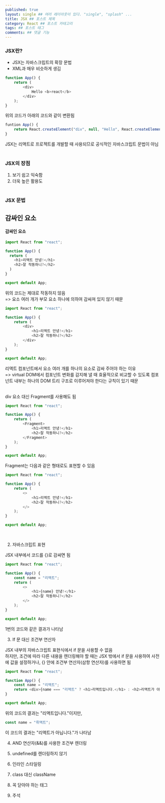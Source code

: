 ```yaml
---
published: true
layout: single ## 여러 레이아웃이 있다. "single", "splash" ...
title: JSX ## 포스트 제목
category: React ## 포스트 카테고리
tags: ## 포스트 태그
comments: ## 댓글 기능
---
```


### JSX란?

-   JSX는 자바스크립트의 확장 문법
-   XML과 매우 비슷하게 생김

```javascript
function App() {
    return (
        <div>
            Hello <b>react</b>
        </div>
    );
}
```

위의 코드가 아래의 코드와 같이 변환됨

```javascript
funtion App() {
    return React.createElement("div", null, "Hello", React.createElement("b", null, "react"));
}
```

JSX는 리액트로 프로젝트를 개발할 때 사용되므로 공식적인 자바스크립트 문법이 아님
<br/>
<br/>

### JSX의 장점

1. 보기 쉽고 익숙함
2. 더욱 높은 활용도
   <br/>
   <br/>

### JSX 문법

## 감싸인 요소

#### 감싸인 요소

```javascript
import React from "react";

function App() {
  return (
    <h1>리액트 안녕!</h1>
    <h2>잘 작동하니?</h2>
  )
}

export default App;
```

위의 코드는 제대로 작동하지 않음<br/>
=> 요소 여러 개가 부모 요소 하나에 의하여 감싸져 있지 않기 때문

```javascript
import React from "react";

function App() {
    return (
        <div>
            <h1>리액트 안녕!</h1>
            <h2>잘 작동하니?</h2>
        </div>
    );
}

export default App;
```

리액트 컴포넌트에서 요소 여러 개를 하나의 요소로 감싸 주어야 하는 이유<br/>
=> virtual DOM에서 컴포넌트 변화를 감지해 낼 때 효율적으로 비교할 수 있도록 컴포넌트 내부는 하나의 DOM 트리 구조로 이루어져야 한다는 규칙이 있기 때문<br/>
<br/>

div 요소 대신 Fragment를 사용해도 됨

```javascript
import React from "react";

function App() {
    return (
        <Fragment>
            <h1>리액트 안녕!</h1>
            <h2>잘 작동하니?</h2>
        </Fragment>
    );
}

export default App;
```

Fragment는 다음과 같은 형태로도 표현할 수 있음

```javascript
import React from "react";

function App() {
    return (
        <>
            <h1>리액트 안녕!</h1>
            <h2>잘 작동하니?</h2>
        </>
    );
}

export default App;
```

<br/>

2. 자바스크립트 표현

JSX 내부에서 코드를 {}로 감싸면 됨 <br/>

```javascript
import React from "react";

function App() {
    const name = "리액트";
    return (
        <>
            <h1>{name} 안녕!</h1>
            <h2>잘 작동하니?</h2>
        </>
    );
}

export default App;
```

1번의 코드와 같은 결과가 나타남
<br/>

3. If 문 대신 조건부 연산자

JSX 내부의 자바스크립트 표현식에서 if 문을 사용할 수 없음<br/>
하지만, 조건에 따라 다른 내용을 렌더링해야 할 때는 JSX 밖에서 if 문을 사용하여 사전에 값을 설정하거나, {} 안에 조건부 연산자(삼항 연산자)를 사용하면 됨<br/>

```javascript
import React from "react";

function App() {
    const name = "리액트";
    return <div>{name === "리액트" ? <h1>리액트입니다.</h1> : <h2>리액트가 아닙니다.</h2>}</div>;
}

export default App;
```

위의 코드의 결과는 "리액트입니다."이지만,

```javascript
const name = "뤼액트";
```

이 코드의 결과는 "리액트가 아닙니다."가 나타남
<br/>

4. AND 연산자(&&)를 사용한 조건부 렌더링
   <br/>

5. undefined를 렌더링하지 않기
   <br/>

6. 인라인 스타일링
   <br/>

7. class 대신 className
   <br/>

8. 꼭 닫아야 하는 태그
   <br/>

9. 주석
